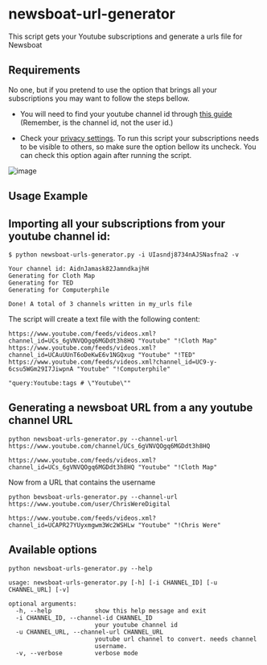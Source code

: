 # newsboat-url-generator
This script gets your Youtube subscriptions and generate a urls file for Newsboat

## Requirements
No one, but if you pretend to use the option that brings all your subscriptions you may want to follow the steps bellow.

* You will need to find your youtube channel id through [this guide](https://support.google.com/youtube/answer/3250431?hl=en)
(Remember, is the channel id, not the user id.)

* Check your [privacy settings](https://www.youtube.com/account_privacy). To run this script your subscriptions needs to be visible to others, so make sure the option bellow its uncheck. You can check this option again after running the script.

![image](https://i.imgur.com/B30d1Ad.jpg)  

## Usage Example

## Importing all your subscriptions from your youtube channel id:

```
$ python newsboat-urls-generator.py -i UIasndj8734nAJSNasfna2 -v

Your channel id: AidnJamask82JamndkajhH 
Generating for Cloth Map
Generating for TED
Generating for Computerphile

Done! A total of 3 channels written in my_urls file
```

The script will create a text file with the following content:

```
https://www.youtube.com/feeds/videos.xml?channel_id=UCs_6gVNVQOgq6MGDdt3h8HQ "Youtube" "!Cloth Map"
https://www.youtube.com/feeds/videos.xml?channel_id=UCAuUUnT6oDeKwE6v1NGQxug "Youtube" "!TED"
https://www.youtube.com/feeds/videos.xml?channel_id=UC9-y-6csu5WGm29I7JiwpnA "Youtube" "!Computerphile"

"query:Youtube:tags # \"Youtube\""

```

## Generating a newsboat URL from a any youtube channel URL

```
python newsboat-urls-generator.py --channel-url https://www.youtube.com/channel/UCs_6gVNVQOgq6MGDdt3h8HQ

https://www.youtube.com/feeds/videos.xml?channel_id=UCs_6gVNVQOgq6MGDdt3h8HQ "Youtube" "!Cloth Map"
```

Now from a URL that contains the username

```
python bewsboat-urls-generator.py --channel-url https://www.youtube.com/user/ChrisWereDigital

https://www.youtube.com/feeds/videos.xml?channel_id=UCAPR27YUyxmgwm3Wc2WSHLw "Youtube" "!Chris Were"
```

## Available options

```
python newsboat-urls-generator.py --help

usage: newsboat-urls-generator.py [-h] [-i CHANNEL_ID] [-u CHANNEL_URL] [-v]

optional arguments:
  -h, --help            show this help message and exit
  -i CHANNEL_ID, --channel-id CHANNEL_ID
                        your youtube channel id
  -u CHANNEL_URL, --channel-url CHANNEL_URL
                        youtube url channel to convert. needs channel
                        username.
  -v, --verbose         verbose mode
```




